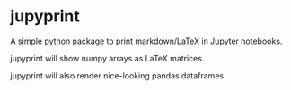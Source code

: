 # jupyprint

A simple python package to print markdown/LaTeX in Jupyter notebooks. 

jupyprint will show numpy arrays as LaTeX matrices.

jupyprint will also render nice-looking pandas dataframes.